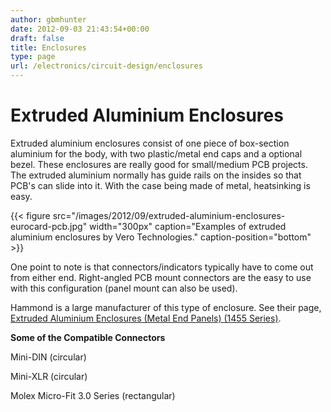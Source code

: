 ```yaml
---
author: gbmhunter
date: 2012-09-03 21:43:54+00:00
draft: false
title: Enclosures
type: page
url: /electronics/circuit-design/enclosures
---
```


# Extruded Aluminium Enclosures




Extruded aluminium enclosures consist of one piece of box-section aluminium for the body, with two plastic/metal end caps and a optional bezel. These enclosures are really good for small/medium PCB projects. The extruded aluminium normally has guide rails on the insides so that PCB's can slide into it. With the case being made of metal, heatsinking is easy.


{{< figure src="/images/2012/09/extruded-aluminium-enclosures-eurocard-pcb.jpg" width="300px" caption="Examples of extruded aluminium enclosures by Vero Technologies." caption-position="bottom" >}}


One point to note is that connectors/indicators typically have to come out from either end. Right-angled PCB mount connectors are the easy to use with this configuration (panel mount can also be used).




Hammond is a large manufacturer of this type of enclosure. See their page, [Extruded Aluminium Enclosures (Metal End Panels) (1455 Series)](http://www.hammondmfg.com/1455.htm).




**Some of the Compatible Connectors**




Mini-DIN (circular)




Mini-XLR (circular)




Molex Micro-Fit 3.0 Series (rectangular)
